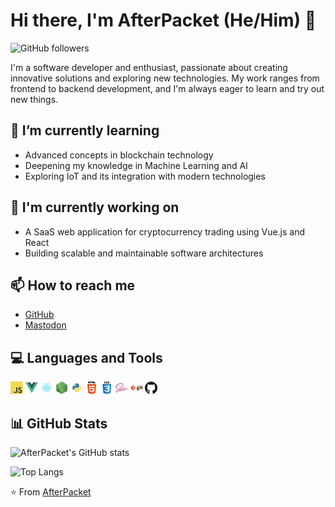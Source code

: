 # Hi there, I'm AfterPacket (He/Him) 👋

![GitHub followers](https://img.shields.io/github/followers/AfterPacket?style=social)

I'm a software developer and enthusiast, passionate about creating innovative solutions and exploring new technologies. My work ranges from frontend to backend development, and I'm always eager to learn and try out new things.

## 🌱 I’m currently learning
- Advanced concepts in blockchain technology
- Deepening my knowledge in Machine Learning and AI
- Exploring IoT and its integration with modern technologies

## 🔭 I'm currently working on
- A SaaS web application for cryptocurrency trading using Vue.js and React
- Building scalable and maintainable software architectures

## 📫 How to reach me
- [GitHub](https://github.com/AfterPacket)
- [Mastodon](https://mastodon.social/@AfterPacket)

## 💻 Languages and Tools

<code><img height="20" src="https://raw.githubusercontent.com/github/explore/master/topics/javascript/javascript.png"></code>
<code><img height="20" src="https://raw.githubusercontent.com/github/explore/master/topics/vue/vue.png"></code>
<code><img height="20" src="https://raw.githubusercontent.com/github/explore/master/topics/react/react.png"></code>
<code><img height="20" src="https://raw.githubusercontent.com/github/explore/master/topics/nodejs/nodejs.png"></code>
<code><img height="20" src="https://raw.githubusercontent.com/github/explore/master/topics/python/python.png"></code>
<code><img height="20" src="https://raw.githubusercontent.com/github/explore/master/topics/html/html.png"></code>
<code><img height="20" src="https://raw.githubusercontent.com/github/explore/master/topics/css/css.png"></code>
<code><img height="20" src="https://raw.githubusercontent.com/github/explore/master/topics/sass/sass.png"></code>
<code><img height="20" src="https://raw.githubusercontent.com/github/explore/master/topics/git/git.png"></code>
<code><img height="20" src="https://raw.githubusercontent.com/github/explore/master/topics/github/github.png"></code>

## 📊 GitHub Stats

![AfterPacket's GitHub stats](https://github-readme-stats.vercel.app/api?username=AfterPacket&show_icons=true&count_private=true&theme=dracula)

![Top Langs](https://github-readme-stats.vercel.app/api/top-langs/?username=AfterPacket&layout=compact&theme=dracula)

⭐️ From [AfterPacket](https://github.com/AfterPacket)

